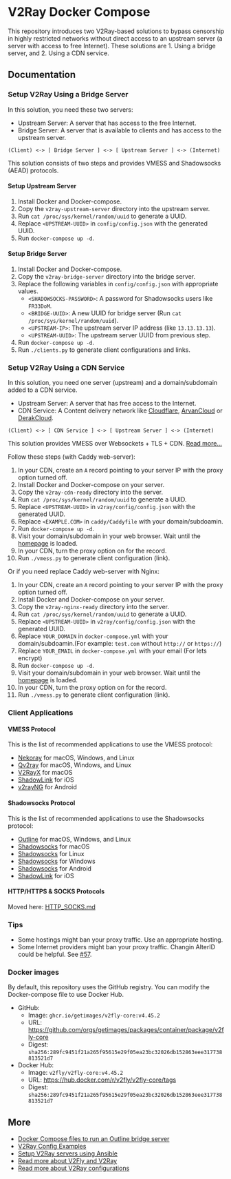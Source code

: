# V2Ray Docker Compose

This repository introduces two V2Ray-based solutions to bypass censorship in highly restricted networks
without direct access to an upstream server (a server with access to free Internet).
These solutions are 1. Using a bridge server, and 2. Using a CDN service.

## Documentation

### Setup V2Ray Using a Bridge Server

In this solution, you need these two servers:

* Upstream Server: A server that has access to the free Internet.
* Bridge Server: A server that is available to clients and has access to the upstream server.

```
(Client) <-> [ Bridge Server ] <-> [ Upstream Server ] <-> (Internet)
```

This solution consists of two steps and provides VMESS and Shadowsocks (AEAD) protocols.

#### Setup Upstream Server

1. Install Docker and Docker-compose.
1. Copy the `v2ray-upstream-server` directory into the upstream server.
1. Run ```cat /proc/sys/kernel/random/uuid``` to generate a UUID.
1. Replace `<UPSTREAM-UUID>` in `config/config.json` with the generated UUID.
1. Run `docker-compose up -d`.

#### Setup Bridge Server

1. Install Docker and Docker-compose.
1. Copy the `v2ray-bridge-server` directory into the bridge server.
1. Replace the following variables in `config/config.json` with appropriate values.
    * `<SHADOWSOCKS-PASSWORD>`: A password for Shadowsocks users like `FR33DoM`.
    * `<BRIDGE-UUID>`: A new UUID for bridge server (Run ```cat /proc/sys/kernel/random/uuid```).
    * `<UPSTREAM-IP>`: The upstream server IP address (like `13.13.13.13`).
    * `<UPSTREAM-UUID>`: The upstream server UUID from previous step.
1. Run `docker-compose up -d`.
1. Run `./clients.py` to generate client configurations and links.

### Setup V2Ray Using a CDN Service

In this solution, you need one server (upstream) and a domain/subdomain added to a CDN service.

* Upstream Server: A server that has free access to the Internet.
* CDN Service: A Content delivery network like [Cloudflare](//cloudflare.com), [ArvanCloud](//arvancloud.ir) or [DerakCloud](//derak.cloud).

```
(Client) <-> [ CDN Service ] <-> [ Upstream Server ] <-> (Internet)
```


This solution provides VMESS over Websockets + TLS + CDN.
[Read more...](https://guide.v2fly.org/en_US/advanced/wss_and_web.html)

Follow these steps (with Caddy web-server):

1. In your CDN, create an `A` record pointing to your server IP with the proxy option turned off.
1. Install Docker and Docker-compose on your server.
1. Copy the `v2ray-cdn-ready` directory into the server.
1. Run ```cat /proc/sys/kernel/random/uuid``` to generate a UUID.
1. Replace `<UPSTREAM-UUID>` in `v2ray/config/config.json` with the generated UUID.
1. Replace `<EXAMPLE.COM>` in `caddy/Caddyfile` with your domain/subdoamin.
1. Run `docker-compose up -d`.
1. Visit your domain/subdomain in your web browser.
   Wait until the [homepage](https://github.com/miladrahimi/v2ray-docker-compose/blob/master/v2ray-cdn-ready/caddy/web/index.html) is loaded.
1. In your CDN, turn the proxy option on for the record.
1. Run `./vmess.py` to generate client configuration (link).


Or if you need replace Caddy web-server with Nginx:

1. In your CDN, create an `A` record pointing to your server IP with the proxy option turned off.
1. Install Docker and Docker-compose on your server.
1. Copy the `v2ray-nginx-ready` directory into the server.
1. Run ```cat /proc/sys/kernel/random/uuid``` to generate a UUID.
1. Replace `<UPSTREAM-UUID>` in `v2ray/config/config.json` with the generated UUID.
1. Replace `YOUR_DOMAIN` in `docker-compose.yml` with your domain/subdoamin.(For example: `test.com` without `http://` or `https://`)
1. Replace `YOUR_EMAIL` in `docker-compose.yml` with your email (For lets encrypt) 
1. Run `docker-compose up -d`.
1. Visit your domain/subdomain in your web browser.
   Wait until the [homepage](https://github.com/miladrahimi/v2ray-docker-compose/blob/master/v2ray-cdn-ready/caddy/web/index.html) is loaded.
1. In your CDN, turn the proxy option on for the record.
1. Run `./vmess.py` to generate client configuration (link).

### Client Applications

#### VMESS Protocol

This is the list of recommended applications to use the VMESS protocol:

* [Nekoray](https://github.com/MatsuriDayo/nekoray/releases) for macOS, Windows, and Linux
* [Qv2ray](https://qv2ray.net) for macOS, Windows, and Linux
* [V2RayX](https://github.com/Cenmrev/V2RayX/releases) for macOS
* [ShadowLink](https://apps.apple.com/us/app/shadowlink-shadowsocks-vpn/id1439686518) for iOS
* [v2rayNG](https://github.com/2dust/v2rayNG) for Android

#### Shadowsocks Protocol

This is the list of recommended applications to use the Shadowsocks protocol:

* [Outline](https://getoutline.org/get-started/#step-3) for macOS, Windows, and Linux
* [Shadowsocks](https://github.com/shadowsocks/ShadowsocksX-NG/releases) for macOS
* [Shadowsocks](https://github.com/shadowsocks/shadowsocks-libev) for Linux
* [Shadowsocks](https://github.com/shadowsocks/shadowsocks-windows/releases) for Windows
* [Shadowsocks](https://github.com/shadowsocks/shadowsocks-android/releases) for Android
* [ShadowLink](https://apps.apple.com/us/app/shadowlink-shadowsocks-vpn/id1439686518) for iOS

#### HTTP/HTTPS & SOCKS Protocols

Moved here: [HTTP_SOCKS.md](HTTP_SOCKS.md)

### Tips

* Some hostings might ban your proxy traffic. Use an appropriate hosting.
* Some Internet providers might ban your proxy traffic. Changin AlterID could be helpful.
  See [#57](https://github.com/miladrahimi/v2ray-docker-compose/issues/57).

### Docker images

By default, this repository uses the GitHub registry.
You can modify the Docker-compose file to use Docker Hub.

* GitHub:
  * Image: ```ghcr.io/getimages/v2fly-core:v4.45.2```
  * URL: https://github.com/orgs/getimages/packages/container/package/v2fly-core
  * Digest: `sha256:289fc9451f21a265f95615e29f05ea23bc32026db152863eee317738813521d7`
* Docker Hub:
  * Image: ```v2fly/v2fly-core:v4.45.2```
  * URL: https://hub.docker.com/r/v2fly/v2fly-core/tags
  * Digest: `sha256:289fc9451f21a265f95615e29f05ea23bc32026db152863eee317738813521d7`

## More

* [Docker Compose files to run an Outline bridge server](https://github.com/miladrahimi/outline-bridge-server)
* [V2Ray Config Examples](https://github.com/xesina/v2ray-config-examples)
* [Setup V2Ray servers using Ansible](https://github.com/ohmydevops/v2ray-ansible)
* [Read more about V2Fly and V2Ray](https://www.v2fly.org)
* [Read more about V2Ray configurations](https://guide.v2fly.org)
